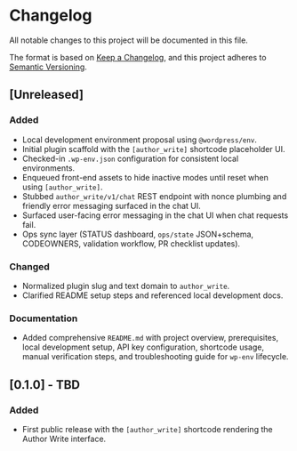 # Changelog

All notable changes to this project will be documented in this file.

The format is based on [Keep a Changelog](https://keepachangelog.com/en/1.1.0/),
and this project adheres to [Semantic Versioning](https://semver.org/spec/v2.0.0.html).

## [Unreleased]

### Added

- Local development environment proposal using `@wordpress/env`.
- Initial plugin scaffold with the `[author_write]` shortcode placeholder UI.
- Checked-in `.wp-env.json` configuration for consistent local environments.
- Enqueued front-end assets to hide inactive modes until reset when using `[author_write]`.
- Stubbed `author_write/v1/chat` REST endpoint with nonce plumbing and friendly error messaging surfaced in the chat UI.
- Surfaced user-facing error messaging in the chat UI when chat requests fail.
- Ops sync layer (STATUS dashboard, `ops/state` JSON+schema, CODEOWNERS, validation workflow, PR checklist updates).

### Changed

- Normalized plugin slug and text domain to `author_write`.
- Clarified README setup steps and referenced local development docs.

### Documentation

- Added comprehensive `README.md` with project overview, prerequisites, local development setup, API key configuration, shortcode usage, manual verification steps, and troubleshooting guide for `wp-env` lifecycle.

## [0.1.0] - TBD

### Added

- First public release with the `[author_write]` shortcode rendering the Author Write interface.

